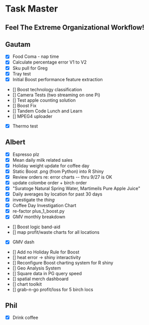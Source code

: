
# Task Master
## Feel The Extreme Organizational Workflow!

## Gautam
- [x] Food Coma - nap time
- [x] Calculate percentage error V1 to V2
- [x] Sku pull for Greg
- [x] Tray test
- [x] Initial Boost performance feature extraction
- [] Boost technology classification
- [] Camera Tests (two streaming on one Pi)
- [] Test apple counting solution
- [] Boost Fix
- [] Tandem Code Lunch and Learn
- [] MPEG4 uploader
- [x] Thermo test


## Albert
- [x] Espresso plz
- [x] Mean daily milk related sales
- [x] Holiday weight update for coffee day
- [x] Static Boost .png (from Python) into R Shiny
- [x] Review orders re: error charts -- thru 9/27 is OK
- [x] update colombe order + birch order
- [x] "Suratoge Natural Spring Water, Martimeils Pure Apple Juice"
- [x] Daily averages by location for past 30 days
- [x] investigate the *thing*
- [x] Coffee Day Investigation Chart
- [x] re-factor plus_1_boost.py
- [x] GMV monthly breakdown
- [] Boost logic band-aid
- [] map profit/waste charts for all locations
- [x] GMV dash
- [] Add no Holiday Rule for Boost
- [] heat error -> shiny interactivity
- [] Reconfigure Boost charting system for R shiny
- [] Geo Analysis System
- [] Square data in PG query speed
- [] spatial merch dashboard
- [] chart toolkit
- [] grab-n-go profit/loss for 5 birch locs

## Phil
- [x] Drink coffee

